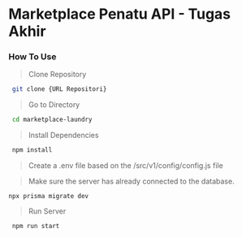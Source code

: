 # Marketplace Penatu API - Tugas Akhir 

### How To Use

> Clone Repository

```bash
 git clone {URL Repositori}
```

> Go to Directory

```bash
 cd marketplace-laundry
```

> Install Dependencies

```bash
 npm install
```

> Create a .env file based on the /src/v1/config/config.js file

> Make sure the server has already connected to the database.

```
npx prisma migrate dev
```

> Run Server

```bash
 npm run start
```
